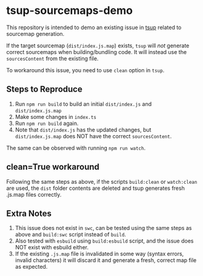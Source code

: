 # tsup-sourcemaps-demo

This repository is intended to demo an existing issue in [tsup](https://github.com/egoist/tsup)
related to sourcemap generation.

If the target sourcemap (`dist/index.js.map`) exists, `tsup` will _not_ generate
correct sourcemaps when building/bundling code. It will instead use the `sourcesContent`
from the existing file.

To workaround this issue, you need to use `clean` option in `tsup`.

## Steps to Reproduce

1. Run `npm run build` to build an initial `dist/index.js` and `dist/index.js.map`
2. Make some changes in `index.ts`
3. Run `npm run build` again.
4. Note that `dist/index.js` has the updated changes, but `dist/index.js.map` does NOT have
the correct `sourcesContent`.

The same can be observed with running `npm run watch`.

## clean=True workaround

Following the same steps as above, if the scripts `build:clean` or `watch:clean` are used,
the `dist` folder contents are deleted and tsup generates fresh .js.map files correctly.

## Extra Notes

1. This issue does not exist in `swc`, can be tested using the same steps as above
and `build:swc` script instead of `build`.
2. Also tested with `esbuild` using `build:esbuild` script, and the issue does NOT exist 
with esbuild either.
3. If the existing `.js.map` file is invalidated in some way (syntax errors, invalid characters)
it will discard it and generate a fresh, correct map file as expected.
